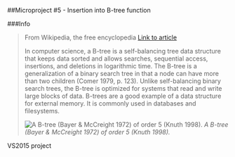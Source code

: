 ##Microproject #5 - Insertion into B-tree function

###Info

>From Wikipedia, the free encyclopedia [Link to article](https://en.wikipedia.org/wiki/B-tree)
>
>In computer science, a B-tree is a self-balancing tree data structure that keeps data sorted and allows searches, sequential access, insertions, and deletions in logarithmic time. The B-tree is a generalization of a binary search tree in that a node can have more than two children (Comer 1979, p. 123). Unlike self-balancing binary search trees, the B-tree is optimized for systems that read and write large blocks of data. B-trees are a good example of a data structure for external memory. It is commonly used in databases and filesystems.
>
>![A B-tree (Bayer & McCreight 1972) of order 5 (Knuth 1998).](https://upload.wikimedia.org/wikipedia/commons/thumb/6/65/B-tree.svg/400px-B-tree.svg.png)
>_A B-tree (Bayer & McCreight 1972) of order 5 (Knuth 1998)._


VS2015 project